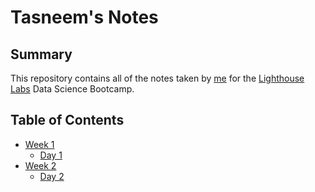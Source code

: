 # Tasneem's Notes
## Summary 
This repository contains all of the notes taken by [me](https://github.com/TasneemYou) for the [Lighthouse Labs](https://www.lighthouselabs.ca/) Data Science Bootcamp.

## Table of Contents
* [Week 1](/Week_1)
    * [Day 1](/Day_1)
* [Week 2](/week2)
    * [Day 2](/day1)
